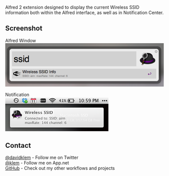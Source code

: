 Alfred 2 extension designed to display the current Wireless SSID information both within the Alfred interface, as well as in Notification Center.

Screenshot
----------

Alfred Window  
![](Wireless-SSID.png)  

Notification  
![](Wireless-SSID-notification.png)  


Contact
-------
[@davidklem](http://twitter.com/davidklem) - Follow me on Twitter  
[@klem](http://alpha.app.net/klem) - Follow me on App.net  
[GitHub](https://github.com/dklem?tab=repositories) - Check out my other workflows and projects  
